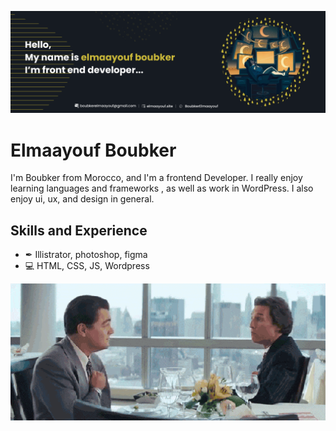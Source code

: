 
   ![Design and Development](https://github.com/BoubkerElmaayouf/BoubkerElmaayouf/blob/main/readme%20banner.png?raw=true)

  # Elmaayouf Boubker
   I'm Boubker from Morocco, and I'm a frontend Developer. I really enjoy learning languages and frameworks , as well as work in WordPress. I also enjoy  ui, ux, and design in general. 
    
   ## Skills and Experience
   * ✒ Illistrator, photoshop, figma
   * 💻 HTML, CSS, JS, Wordpress
    
   <img src="https://github.com/BoubkerElmaayouf/BoubkerElmaayouf/blob/main/wolf.gif?raw=true" width="1200" >


